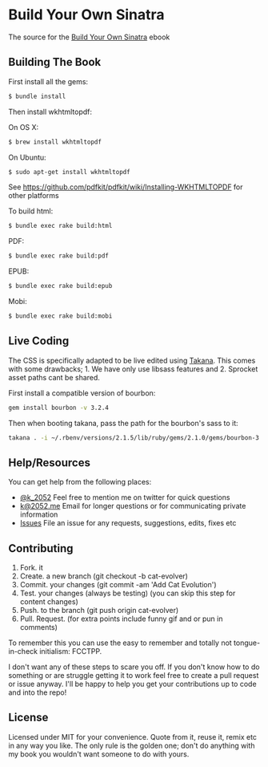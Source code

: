 # Build Your Own Sinatra

The source for the [Build Your Own Sinatra](https://buildYourOwnSinatra.com) ebook

## Building The Book

First install all the gems:

```sh
$ bundle install
```

Then install wkhtmltopdf:

On OS X:

```sh
$ brew install wkhtmltopdf
```

On Ubuntu:

```sh
$ sudo apt-get install wkhtmltopdf
```

See https://github.com/pdfkit/pdfkit/wiki/Installing-WKHTMLTOPDF for other platforms

To build html:

```sh
$ bundle exec rake build:html
```

PDF:

```sh
$ bundle exec rake build:pdf
```

EPUB:

```sh
$ bundle exec rake build:epub
```

Mobi:

```sh
$ bundle exec rake build:mobi
```

## Live Coding

The CSS is specifically adapted to be live edited using [Takana](https://github.com/mechio/takana). This comes with some drawbacks; 1. We have only use libsass features and 2. Sprocket asset paths cant be shared.

First install a compatible version of bourbon:

```sh
gem install bourbon -v 3.2.4
```

Then when booting takana, pass the path for the bourbon's sass to it:

```sh
takana . -i ~/.rbenv/versions/2.1.5/lib/ruby/gems/2.1.0/gems/bourbon-3.2.4/dist
```

## Help/Resources

You can get help from the following places:

- [@k_2052](http://twitter.com/k_2052) Feel free to mention me on twitter for quick questions
- [k@2052.me](mailto:k@2052.me) Email for longer questions or for communicating private information
- [Issues](https://github.com/BuildYourOwnSinatra/book/issues) File an issue for any requests, suggestions, edits, fixes etc

## Contributing

1. Fork. it
2. Create. a new branch (git checkout -b cat-evolver)
3. Commit. your changes (git commit -am 'Add Cat Evolution')
4. Test. your changes (always be testing) (you can skip this step for content changes)
5. Push. to the branch (git push origin cat-evolver)
6. Pull. Request. (for extra points include funny gif and or pun in comments)

To remember this you can use the easy to remember and totally not tongue-in-check initialism:
FCCTPP.

I don't want any of these steps to scare you off. If you don't know how to do something or are struggle getting it to work feel free to create a pull request or issue anyway. I'll be happy to help you get your contributions up to code and into the repo!

## License

Licensed under MIT for your convenience. Quote from it, reuse it, remix etc in any way you like. The only rule is the golden one; don't do anything with my book you wouldn't want someone to do with yours.
